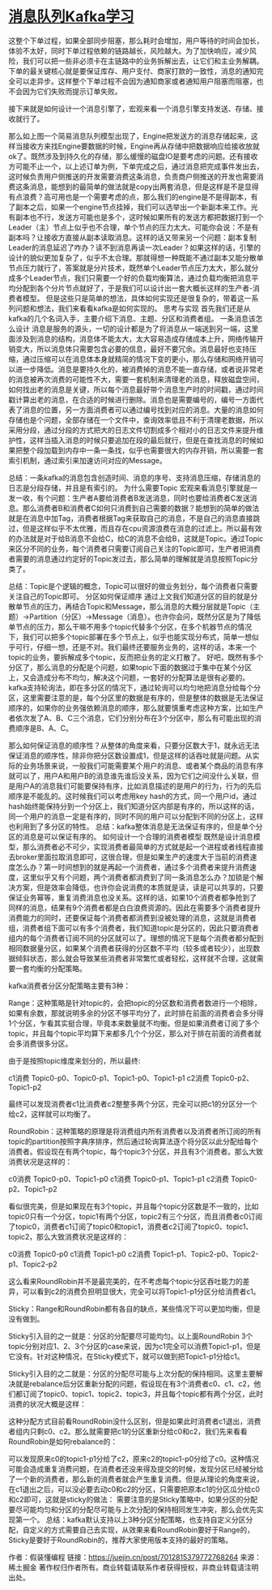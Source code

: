# [消息队列Kafka学习](https://github.com/maminglang/minglang_blog/issues/1)

这整个下单过程，如果全部同步阻塞，那么耗时会增加，用户等待的时间会加长，体验不太好，同时下单过程依赖的链路越长，风险越大。为了加快响应，减少风险，我们可以把一些非必须卡在主链路中的业务拆解出去，让它们和主业务解耦。下单的最关键核心就是要保证库存、用户支付、商家打款的一致性，消息的通知完全可以走异步。这样整个下单过程不会因为通知商家或者通知用户阻塞而阻塞，也不会因为它们失败而提示订单失败。

接下来就是如何设计一个消息引擎了，宏观来看一个消息引擎支持发送、存储、接收就行了。

那么如上图一个简易消息队列模型出现了，Engine把发送方的消息存储起来，这样当接收方来找Engine要数据的时候，Engine再从存储中把数据响应给接收放就ok了。既然涉及到持久化的存储，那么缓慢的磁盘IO是要考虑的问题。还有接收方可能不止一个，以上述订单为例，下单完成之后，通过消息把完成事件发出去，这时候负责用户侧推送的开发需要消费这条消息，负责商户侧推送的开发也需要消费这条消息，能想到的最简单的做法就是copy出两套消息，但是这样是不是显得有点浪费？高可用也是一个需要考虑的点，那么我们的engine是不是得副本，有了副本之后，如果一个engine节点挂掉，我们可以选举出一个新副本来工作。光有副本也不行，发送方可能也是多个，这时候如果所有的发送方都把数据打到一个Leader（主）节点上似乎也不合理，单个节点的压力太大。可能你会说：不是有副本吗？让接收方直接从副本读取消息。这样的话又带来另一个问题：副本复制Leader的消息延迟了咋办？读不到消息再读一次Leader？如果这样的话，引擎的设计的貌似更加复杂了，似乎不太合理。那就得想一种既能不通过副本又能分散单节点压力就行了，答案就是分片技术，既然单个Leader节点压力太大，那么就分成多个Leader节点，我们只需要一个好的负载均衡算法，通过负载均衡把消息平均分配到各个分片节点就好了，于是我们可以设计出一套大概长这样的生产者-消费者模型。
但是这些只是简单的想法，具体如何实现还是很复杂的，带着这一系列问题和想法，我们来看看kafka是如何实现的。
思考与实现
首先我们还是从kafka的几个名词入手，主要介绍下消息、主题、分区和消费者组。
一条消息该怎么设计
消息是服务的源头，一切的设计都是为了将消息从一端送到另一端，这里面涉及到消息的结构，消息体不能太大，太大容易造成存储成本上升，网络传输开销变大，所以消息体只需要包含必要的信息，最好不要冗余。消息最好也支持压缩，通过压缩可以在消息体本身就精简的情况下变的更小，那么存储和网络开销可以进一步降低。消息是要持久化的，被消费掉的消息不能一直存储，或者说非常老的消息被再次消费的可能性不大，需要一套机制来清理老的消息，释放磁盘空间，如何找出老的消息是关键，所以每个消息最好带个消息生产时的时间戳，通过时间戳计算出老的消息，在合适的时候进行删除。消息也是需要编号的，编号一方面代表了消息的位置，另一方面消费者可以通过编号找到对应的消息。大量的消息如何存储也是个问题，全部存储在一个文件中，查询效率低且不利于清理老数据，所以采用分段，通过分段的方式把大的日志文件切割成多个相对小的日志文件来提升维护性，这样当插入消息的时候只要追加在段的最后就行，但是在查找消息的时候如果把整个段加载到内存中一条一条找，似乎也需要很大的内存开销，所以需要一套索引机制，通过索引来加速访问对应的Message。

总结：一条kafka的消息包含创造时间、消息的序号、支持消息压缩，存储消息的日志是分段存储，并且是有索引的。
为什么需要Topic
宏观来看消息引擎就是一发一收，有个问题：生产者A要给消费者B发送消息，同时也要给消费者C发送消息。那么消费者B和消费者C如何只消费到自己需要的数据？能想到的简单的做法就是在消息中加Tag，消费者根据Tag来获取自己的消息，不是自己的消息直接跳过，但是这样似乎不太优雅，而且存在cpu资源浪费在消息的过滤上。所以最有效的办法就是对于给B消息不会给C，给C的消息不会给B，这就是Topic。通过Topic来区分不同的业务，每个消费者只需要订阅自己关注的Topic即可，生产者把消费者需要的消息通过约定好的Topic发过去，那么简单的理解就是消息按照Topic分类了。

总结：Topic是个逻辑的概念，Topic可以很好的做业务划分，每个消费者只需要关注自己的Topic即可。
分区如何保证顺序
通过上文我们知道分区的目的就是分散单节点的压力，再结合Topic和Message，那么消息的大概分层就是Topic（主题）->Partition（分区）->Message（消息）。也许你会问，既然分区是为了降低单节点的压力，那么干嘛不用多个topic代替多个分区，在多个机器节点的情况下，我们可以把多个topic部署在多个节点上，似乎也能实现分布式，简单一想似乎可行，仔细一想，还是不对。我们最终还要服务业务的，这样的话，本来一个topic的业务，要拆解成多个topic，反而把业务的定义打散了。
好吧，既然有多个分区了，那么消息的分配是个问题，如果topic下面的数据过于集中在某个分区上，又会造成分布不均匀，解决这个问题，一套好的分配算法是很有必要的。
kafka支持轮询法，即在多分区的情况下，通过轮询可以均匀地把消息分给每个分区，这里需要注意的是，每个分区里的数据是有序的，但是整体的数据是无法保证顺序的，如果你的业务强依赖消息的顺序，那么就要慎重考虑这种方案，比如生产者依次发了A、B、C三个消息，它们分别分布在3个分区中，那么有可能出现的消费顺序是B、A、C。

那么如何保证消息的顺序性？从整体的角度来看，只要分区数大于1，就永远无法保证消息的顺序性，除非你把分区数设置成1，但是这样的话吞吐就是问题。从实际的业务场景来说，一般我们可能需要某个用户的消息、或者某个商品的消息有序就可以了，用户A和用户B的消息谁先谁后没关系，因为它们之间没什么关联，但是用户A的消息我们可能要保持有序，比如消息描述的是用户的行为，行为的先后顺序是不能乱的。这时候我们可以考虑用key hash的方式，同一个用户id，通过hash始终能保持分到一个分区上，我们知道分区内部是有序的，所以这样的话，同一个用户的消息一定是有序的，同时不同的用户可以分配到不同的分区上，这样也利用到了多分区的特性。
总结：kafka整体消息是无法保证有序的，但是单个分区的消息是可以保证有序的。
如何设计一个合理的消费者模型
既然是设计消息模型，那么消费者必不可少，实现消费者最简单的方式就是起一个进程或者线程直接去broker里面拉取消息即可，这很合理，但是如果生产的速度大于当前的消费速度怎么办？第一时间想到的就是再起一个消费者，通过多个消费者来提升消费速度，这里似乎又有个问题，两个消费者都消费到了同一条消息怎么办？加锁是个解决方案，但是效率会降低，也许你会说消费的本质就是读，读是可以共享的，只要保证业务幂等，重复消费消息也没关系。这样的话，如果10个消费者都争抢到了同样的消息，结果有9个消费者都是白白浪费资源的。因此在需要多个消费者提升消费能力的同时，还要保证每个消费者都消费到没被处理的消息，这就是消费者组，消费者组下面可以有多个消费者，我们知道topic是分区的，因此只要消费者组内的每个消费者订阅不同的分区就可以了。理想的情况下是每个消费者都分配到相同数据量分区，如果某个消费者获得的分区数不平均（较多或者较少），出现数据倾斜状态，那么就会导致某些消费者非常繁忙或者轻松，这样就不合理，这就需要一套均衡的分配策略。

kafka消费者分区分配策略主要有3种：

Range：这种策略是针对topic的，会把topic的分区数和消费者数进行一个相除，如果有余数，那就说明多余的分区不够平均分了，此时排在前面的消费者会多分得1个分区，乍看其实挺合理，毕竟本来数量就不均衡。但是如果消费者订阅了多个topic，并且每个topic平均算下来都多几个个分区，那么对于排在前面的消费者就会多消费很多分区。


由于是按照topic维度来划分的，所以最终:

c1消费 Topic0-p0、Topic0-p1、Topic1-p0、Topic1-p1
c2消费 Topic0-p2、Topic1-p2

最终可以发现消费者c1比消费者c2整整多两个分区，完全可以把c1的分区分一个给c2，这样就可以均衡了。

RoundRobin：这种策略的原理是将消费组内所有消费者以及消费者所订阅的所有topic的partition按照字典序排序，然后通过轮询算法逐个将分区以此分配给每个消费者。假设现在有两个topic，每个topic3个分区，并且有3个消费者。那么大致消费状况是这样的：



c0消费 Topic0-p0、Topic1-p0
c1消费 Topic0-p1、Topic1-p1
c2消费 Topic0-p2、Topic1-p2

看似很完美，但是如果现在有3个topic，并且每个topic分区数是不一致的，比如topic0只有一个分区，topic1有两个分区，topic2有三个分区，而且消费者c0订阅了topic0，消费者c1订阅了topic0和topic1，消费者c2订阅了topic0、topic1、topic2，那么大致消费状况是这样的：


c0消费 Topic0-p0
c1消费 Topic1-p0
c2消费 Topic1-p1、Topic2-p0、Topic2-p1、Topic2-p2

这么看来RoundRobin并不是最完美的，在不考虑每个topic分区吞吐能力的差异，可以看到c2的消费负担明显很大，完全可以将Topic1-p1分区分给消费者c1。

Sticky：Range和RoundRobin都有各自的缺点，某些情况下可以更加均衡，但是没有做到。

Sticky引入目的之一就是：分区的分配要尽可能均匀。以上面RoundRobin 3个topic分别对应1、2、3个分区的case来说，因为c1完全可以消费Topic1-p1，但是它没有。针对这种情况，在Sticky模式下，就可以做到把Topic1-p1分给c1。

Sticky引入目的之二就是：分区的分配尽可能与上次分配的保持相同。这里主要解决就是rebalance后分区重新分配的问题，假设现在有3个消费者c0、c1、c2，他们都订阅了topic0、topic1、topic2、topic3，并且每个topic都有两个分区，此时消费的状况大概是这样：

这种分配方式目前看RoundRobin没什么区别，但是如果此时消费者c1退出，消费者组内只剩c0、c2。那么就需要把c1的分区重新分给c0和c2，我们先来看看RoundRobin是如何rebalance的：

可以发现原来c0的topic1-p1分给了c2，原来c2的topic1-p0分给了c0。这种情况可能会造成重复消费问题，在消费者还没来得及提交的时候，发现分区已经被分给了一个新的消费者，那么新的消费者就会产生重复消费。但是从理论的角度来说，在c1退出之后，可以没必要去动c0和c2的分区，只需要把原本c1的分区瓜分给c0和c2即可，这就是sticky的做法：
需要注意的是Sticky策略中，如果分区的分配要尽可能均匀和分区的分配尽可能与上次分配的保持相同发生冲突，那么会优先实现第一个。
总结：kafka默认支持以上3种分区分配策略，也支持自定义分区分配，自定义的方式需要自己去实现，从效果来看RoundRobin要好于Range的，Sticky是要好于RoundRobin的，推荐大家使用版本支持的最好的策略。

作者：假装懂编程
链接：https://juejin.cn/post/7012815379772768264
来源：稀土掘金
著作权归作者所有。商业转载请联系作者获得授权，非商业转载请注明出处。